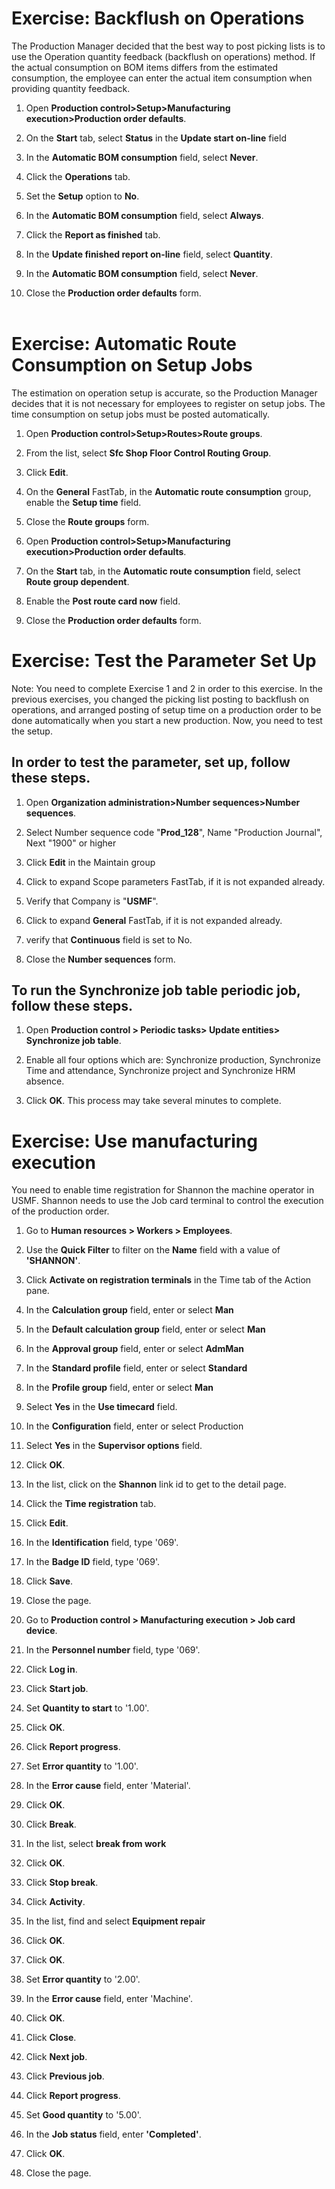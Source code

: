 Exercise: Backflush on Operations
=================================

The Production Manager decided that the best way to post picking lists is to use
the Operation quantity feedback (backflush on operations) method. If the actual
consumption on BOM items differs from the estimated consumption, the employee
can enter the actual item consumption when providing quantity feedback.

1.  Open **Production control\>Setup\>Manufacturing execution\>Production order
    defaults**.

2.  On the **Start** tab, select **Status** in the **Update start on-line**
    field

3.  In the **Automatic BOM consumption** field, select **Never**.

4.  Click the **Operations** tab.

5.  Set the **Setup** option to **No**.

6.  In the **Automatic BOM consumption** field, select **Always**.

7.  Click the **Report as finished** tab.

8.  In the **Update finished report on-line** field, select **Quantity**.

9.  In the **Automatic BOM consumption** field, select **Never**.

10. Close the **Production order defaults** form.  
    ‎

Exercise: Automatic Route Consumption on Setup Jobs
===================================================

The estimation on operation setup is accurate, so the Production Manager decides
that it is not necessary for employees to register on setup jobs. The time
consumption on setup jobs must be posted automatically.

1.  Open **Production control\>Setup\>Routes\>Route groups**.

2.  From the list, select **Sfc Shop Floor Control Routing Group**.

3.  Click **Edit**.

4.  On the **General** FastTab, in the **Automatic route consumption** group,
    enable the **Setup time** field.

5.  Close the **Route groups** form.

6.  Open **Production control\>Setup\>Manufacturing execution\>Production order
    defaults**.

7.  On the **Start** tab, in the **Automatic route consumption** field, select
    **Route group dependent**.

8.  Enable the **Post route card now** field.

9.  Close the **Production order defaults** form.

Exercise: Test the Parameter Set Up
===================================

Note: You need to complete Exercise 1 and 2 in order to this exercise. In the
previous exercises, you changed the picking list posting to backflush on
operations, and arranged posting of setup time on a production order to be done
automatically when you start a new production. Now, you need to test the setup.

In order to test the parameter, set up, follow these steps.
-----------------------------------------------------------

1.  Open **Organization administration\>Number sequences\>Number sequences**.

2.  Select Number sequence code "**Prod_128**", Name "Production Journal", Next
    "1900" or higher

3.  Click **Edit** in the Maintain group

4.  Click to expand Scope parameters FastTab, if it is not expanded already.

5.  Verify that Company is "**USMF**".

6.  Click to expand **General** FastTab, if it is not expanded already.

7.  verify that **Continuous** field is set to No.

8.  Close the **Number sequences** form.

To run the Synchronize job table periodic job, follow these steps.
------------------------------------------------------------------

1.  Open **Production control \> Periodic tasks\> Update entities\> Synchronize
    job table**.

2.  Enable all four options which are: Synchronize production, Synchronize Time
    and attendance, Synchronize project and Synchronize HRM absence.

3.  Click **OK**. This process may take several minutes to complete.

Exercise: Use manufacturing execution
=====================================

You need to enable time registration for Shannon the machine operator in USMF.
Shannon needs to use the Job card terminal to control the execution of the
production order.

1.  Go to **Human resources \> Workers \> Employees**.

2.  Use the **Quick Filter** to filter on the **Name** field with a value of
    **'SHANNON'**.

3.  Click **Activate on registration terminals** in the Time tab of the Action
    pane.

4.  In the **Calculation group** field, enter or select **Man**

5.  In the **Default calculation group** field, enter or select **Man**

6.  In the **Approval group** field, enter or select **AdmMan**

7.  In the **Standard profile** field, enter or select **Standard**

8.  In the **Profile group** field, enter or select **Man**

9.  Select **Yes** in the **Use timecard** field.

10. In the **Configuration** field, enter or select Production

11. Select **Yes** in the **Supervisor options** field.

12. Click **OK**.

13. In the list, click on the **Shannon** link id to get to the detail page.

14. Click the **Time registration** tab.

15. Click **Edit**.

16. In the **Identification** field, type '069'.

17. In the **Badge ID** field, type '069'.

18. Click **Save**.

19. Close the page.

20. Go to **Production control \> Manufacturing execution \> Job card device**.

21. In the **Personnel number** field, type '069'.

22. Click **Log in**.

23. Click **Start job**.

24. Set **Quantity to start** to '1.00'.

25. Click **OK**.

26. Click **Report progress**.

27. Set **Error quantity** to '1.00'.

28. In the **Error cause** field, enter 'Material'.

29. Click **OK**.

30. Click **Break**.

31. In the list, select **break from work**

32. Click **OK**.

33. Click **Stop break**.

34. Click **Activity**.

35. In the list, find and select **Equipment repair**

36. Click **OK**.

37. Click **OK**.

38. Set **Error quantity** to '2.00'.

39. In the **Error cause** field, enter 'Machine'.

40. Click **OK**.

41. Click **Close**.

42. Click **Next job**.

43. Click **Previous job**.

44. Click **Report progress**.

45. Set **Good quantity** to '5.00'.

46. In the **Job status** field, enter **'Completed'**.

47. Click **OK**.

48. Close the page.  
    ‎
